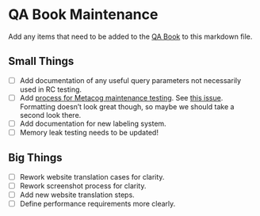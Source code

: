 # QA Book Maintenance

Add any items that need to be added to the [QA Book](https://github.com/phetsims/QA/blob/main/doc/qa-book.md) to this
markdown file.

## Small Things

- [ ] Add documentation of any useful query parameters not necessarily used in RC testing.
- [ ] Add [process for Metacog maintenance testing](https://github.com/phetsims/QA/issues/187#issue-360088338). See
[this issue](https://github.com/phetsims/QA/issues/191). Formatting doesn’t look great though, so maybe we should take
a second look there.
- [ ] Add documentation for new labeling system.
- [ ] Memory leak testing needs to be updated!

## Big Things

- [ ] Rework website translation cases for clarity.
- [ ] Rework screenshot process for clarity.
- [ ] Add new website translation steps.
- [ ] Define performance requirements more clearly.
